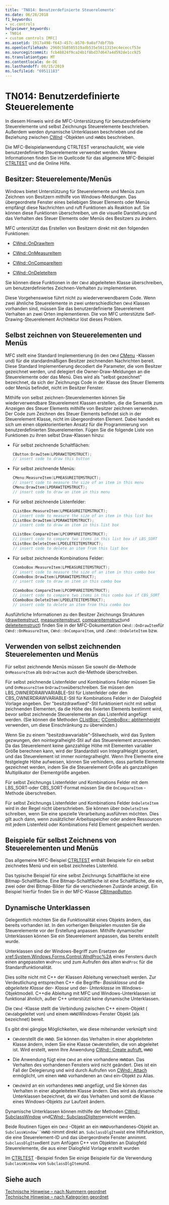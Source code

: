 ```yaml
---
title: 'TN014: Benutzerdefinierte Steuerelemente'
ms.date: 06/28/2018
f1_keywords:
- vc.controls
helpviewer_keywords:
- TN014
- custom controls [MFC]
ms.assetid: 1917a498-f643-457c-b570-9a0af7dbf7bb
ms.openlocfilehash: 2960c5b8585519adb535e5611315ec4ececcf53e
ms.sourcegitcommit: fcb48824f9ca24b1f8bd37d647a4d592de1cc925
ms.translationtype: MT
ms.contentlocale: de-DE
ms.lasthandoff: 08/15/2019
ms.locfileid: "69511183"
---
```

# <a name="tn014-custom-controls"></a>TN014: Benutzerdefinierte Steuerelemente

In diesem Hinweis wird die MFC-Unterstützung für benutzerdefinierte Steuerelemente und selbst Zeichnungs Steuerelemente beschrieben. Außerdem werden dynamische Unterklassen beschrieben und die Beziehung zwischen [CWnd](../mfc/reference/cwnd-class.md) -Objekten und `HWND`s beschrieben.

Die MFC-Beispielanwendung CTRLTEST veranschaulicht, wie viele benutzerdefinierte Steuerelemente verwendet werden. Weitere Informationen finden Sie im Quellcode für das allgemeine MFC-Beispiel [CTRLTEST](../overview/visual-cpp-samples.md) und die Online Hilfe.

## <a name="owner-draw-controlsmenus"></a>Besitzer: Steuerelemente/Menüs

Windows bietet Unterstützung für Steuerelemente und Menüs zum Zeichnen von Besitzern mithilfe von Windows-Meldungen. Das übergeordnete Fenster eines beliebigen Steuer Elements oder Menüs empfängt diese Nachrichten und ruft Funktionen als Reaktion auf. Sie können diese Funktionen überschreiben, um die visuelle Darstellung und das Verhalten des Steuer Elements oder Menüs des Besitzers zu ändern.

MFC unterstützt das Erstellen von Besitzern direkt mit den folgenden Funktionen:

- [CWnd::OnDrawItem](../mfc/reference/cwnd-class.md#ondrawitem)

- [CWnd::OnMeasureItem](../mfc/reference/cwnd-class.md#onmeasureitem)

- [CWnd::OnCompareItem](../mfc/reference/cwnd-class.md#oncompareitem)

- [CWnd::OnDeleteItem](../mfc/reference/cwnd-class.md#ondeleteitem)

Sie können diese Funktionen in der `CWnd` abgeleiteten Klasse überschreiben, um benutzerdefiniertes Zeichnen-Verhalten zu implementieren.

Diese Vorgehensweise führt nicht zu wiederverwendbarem Code. Wenn zwei ähnliche Steuerelemente in zwei unterschiedlichen `CWnd` Klassen vorhanden sind, müssen Sie das benutzerdefinierte Steuerelement Verhalten an zwei Orten implementieren. Die von MFC unterstützte Self-Drawing-Steuerelement Architektur löst dieses Problem.

## <a name="self-draw-controls-and-menus"></a>Selbst zeichnen von Steuerelementen und Menüs

MFC stellt eine Standard Implementierung (in den `CWnd` [CMenu](../mfc/reference/cmenu-class.md) -Klassen und) für die standardmäßigen Besitzer zeichnenden Nachrichten bereit. Diese Standard Implementierung decodiert die Parameter, die vom Besitzer gezeichnet werden, und delegiert die Owner-Draw-Meldungen an die Steuerelemente oder das Menü. Dies wird als "selbst gezeichnet" bezeichnet, da sich der Zeichnungs Code in der Klasse des Steuer Elements oder Menüs befindet, nicht im Besitzer Fenster.

Mithilfe von selbst zeichnen-Steuerelementen können Sie wiederverwendbare Steuerelement Klassen erstellen, die die Semantik zum Anzeigen des Steuer Elements mithilfe von Besitzer zeichnen verwenden. Der Code zum Zeichnen des Steuer Elements befindet sich in der Steuerelement Klasse, nicht im übergeordneten Element. Dabei handelt es sich um einen objektorientierten Ansatz für die Programmierung von benutzerdefinierten Steuerelementen. Fügen Sie die folgende Liste von Funktionen zu ihren selbst Draw-Klassen hinzu:

- Für selbst zeichnende Schaltflächen:

    ```cpp
    CButton:DrawItem(LPDRAWITEMSTRUCT);
    // insert code to draw this button
    ```

- Für selbst zeichnende Menüs:

    ```cpp
    CMenu:MeasureItem(LPMEASUREITEMSTRUCT);
    // insert code to measure the size of an item in this menu
    CMenu:DrawItem(LPDRAWITEMSTRUCT);
    // insert code to draw an item in this menu
    ```

- Für selbst zeichnende Listenfelder:

    ```cpp
    CListBox:MeasureItem(LPMEASUREITEMSTRUCT);
    // insert code to measure the size of an item in this list box
    CListBox:DrawItem(LPDRAWITEMSTRUCT);
    // insert code to draw an item in this list box

    CListBox:CompareItem(LPCOMPAREITEMSTRUCT);
    // insert code to compare two items in this list box if LBS_SORT
    CListBox:DeleteItem(LPDELETEITEMSTRUCT);
    // insert code to delete an item from this list box
    ```

- Für selbst zeichnende Kombinations Felder:

    ```cpp
    CComboBox:MeasureItem(LPMEASUREITEMSTRUCT);
    // insert code to measure the size of an item in this combo box
    CComboBox:DrawItem(LPDRAWITEMSTRUCT);
    // insert code to draw an item in this combo box

    CComboBox:CompareItem(LPCOMPAREITEMSTRUCT);
    // insert code to compare two items in this combo box if CBS_SORT
    CComboBox:DeleteItem(LPDELETEITEMSTRUCT);
    // insert code to delete an item from this combo box
    ```

Ausführliche Informationen zu den Besitzer Zeichnungs Strukturen ([drawitemstruct](/windows/win32/api/winuser/ns-winuser-drawitemstruct), [measureitemstruct](/windows/win32/api/winuser/ns-winuser-measureitemstruct), [compareitemstruct](/windows/win32/api/winuser/ns-winuser-compareitemstruct)und [deleteitemstruct](/windows/win32/api/winuser/ns-winuser-deleteitemstruct)) finden Sie in der MFC-Dokumentation `CWnd::OnDrawItem`für `CWnd::OnMeasureItem`, `CWnd::OnCompareItem`, und .`CWnd::OnDeleteItem` bzw.

## <a name="using-self-draw-controls-and-menus"></a>Verwenden von selbst zeichnenden Steuerelementen und Menüs

Für selbst zeichnende Menüs müssen Sie sowohl die-Methode `OnMeasureItem` als `OnDrawItem` auch die-Methode überschreiben.

Für selbst zeichnende Listenfelder und Kombinations Felder müssen Sie und `OnMeasureItem` `OnDrawItem`überschreiben. Sie müssen den LBS_OWNERDRAWVARIABLE-Stil für Listenfelder oder den CBS_OWNERDRAWVARIABLE-Stil für Kombinations Felder in der Dialogfeld Vorlage angeben. Der "besitzdrawfixed"-Stil funktioniert nicht mit selbst zeichnenden Elementen, da die Höhe des fixierten Elements bestimmt wird, bevor selbst zeichnende Steuerelemente an das Listenfeld angefügt werden. (Sie können die Methoden [CListBox::](../mfc/reference/clistbox-class.md#setitemheight) [CComboBox:: abtitemheight](../mfc/reference/ccombobox-class.md#setitemheight) verwenden, um diese Einschränkung zu überwinden.)

Wenn Sie zu einem "besitzdrawvariable"-Stilwechseln, wird das System gezwungen, den nointegralheight-Stil auf das Steuerelement anzuwenden. Da das Steuerelement keine ganzzahlige Höhe mit Elementen variabler Größe berechnen kann, wird der Standardstil von IntegralHeight ignoriert, und das Steuerelement ist immer nointegralheight. Wenn Ihre Elemente eine festgelegte Höhe aufweisen, können Sie verhindern, dass partielle Elemente gezeichnet werden, indem Sie die Steuerelement Größe als ganzzahligen Multiplikator der Elementgröße angeben.

Für selbst Zeichnungs Listenfelder und Kombinations Felder mit dem LBS_SORT-oder CBS_SORT-Format müssen Sie die `OnCompareItem` -Methode überschreiben.

Für selbst Zeichnungs Listenfelder und Kombinations Felder `OnDeleteItem` wird in der Regel nicht überschrieben. Sie können über `OnDeleteItem` schreiben, wenn Sie eine spezielle Verarbeitung ausführen möchten. Dies gilt auch dann, wenn zusätzlicher Arbeitsspeicher oder andere Ressourcen mit jedem Listenfeld oder Kombinations Feld Element gespeichert werden.

## <a name="examples-of-self-drawing-controls-and-menus"></a>Beispiele für selbst Zeichnens von Steuerelementen und Menüs

Das allgemeine MFC-Beispiel [CTRLTEST](../overview/visual-cpp-samples.md) enthält Beispiele für ein selbst zeichnetes Menü und ein selbst zeichnetes Listenfeld.

Das typische Beispiel für eine selbst Zeichnungs Schaltfläche ist eine Bitmap-Schaltfläche. Eine Bitmap-Schaltfläche ist eine Schaltfläche, die ein, zwei oder drei Bitmap-Bilder für die verschiedenen Zustände anzeigt. Ein Beispiel hierfür finden Sie in der MFC-Klasse [CBitmapButton](../mfc/reference/cbitmapbutton-class.md).

## <a name="dynamic-subclassing"></a>Dynamische Unterklassen

Gelegentlich möchten Sie die Funktionalität eines Objekts ändern, das bereits vorhanden ist. In den vorherigen Beispielen mussten Sie die Steuerelemente vor der Erstellung anpassen. Mithilfe dynamischer Unterklassen können Sie ein Steuerelement anpassen, das bereits erstellt wurde.

Unterklassen sind der Windows-Begriff zum Ersetzen der <xref:System.Windows.Forms.Control.WndProc%2A> eines Fensters durch einen angepassten `WndProc` und zum Aufrufen des alten `WndProc` für die Standardfunktionalität.

Dies sollte nicht mit C++ der Klassen Ableitung verwechselt werden. Zur Verdeutlichung entsprechen C++ die Begriffe- *Basisklasse* und die *abgeleitete Klasse* der- *Klasse* und der- *Unterklasse* im Windows-Objektmodell. C++die Ableitung mit MFC und Windows-Unterklassen ist funktional ähnlich, außer C++ unterstützt keine dynamische Unterklassen.

Die `CWnd` -Klasse stellt die Verbindung zwischen C++ einem-Objekt ( `CWnd`abgeleitet von) und einem `HWND`Windows-Fenster Objekt (als bezeichnet) bereit.

Es gibt drei gängige Möglichkeiten, wie diese miteinander verknüpft sind:

- `CWnd`erstellt die `HWND`. Sie können das Verhalten in einer abgeleiteten Klasse ändern, indem Sie eine Klasse `CWnd`erstellen, die von abgeleitet ist. Wird erstellt, wenn Ihre Anwendung [CWnd:: Create aufruft.](../mfc/reference/cwnd-class.md#create) `HWND`

- Die Anwendung fügt eine `CWnd` an eine vorhandene `HWND`an. Das Verhalten des vorhandenen Fensters wird nicht geändert. Dies ist ein Fall der Delegierung und wird durch Aufrufen von [CWnd:: Attach](../mfc/reference/cwnd-class.md#attach) ermöglicht, um einen `HWND` vorhandenen an `CWnd` ein-Objekt zu Alias.

- `CWnd`wird an ein vorhandenes `HWND` angefügt, und Sie können das Verhalten in einer abgeleiteten Klasse ändern. Dies wird als dynamische Unterklassen bezeichnet, da wir das Verhalten und somit die Klasse eines Windows-Objekts zur Laufzeit ändern.

Dynamische Unterklassen können mithilfe der Methoden [CWnd:: SubclassWindow](../mfc/reference/cwnd-class.md#subclasswindow) und[CWnd:: SubclassDlgItem](../mfc/reference/cwnd-class.md#subclassdlgitem)erreicht werden.

Beide Routinen fügen ein `CWnd` -Objekt an ein `HWND`vorhandenes-Objekt an. `SubclassWindow``HWND` nimmt direkt an. `SubclassDlgItem`ist eine Hilfsfunktion, die eine Steuerelement-ID und das übergeordnete Fenster annimmt. `SubclassDlgItem`dient zum Anfügen C++ von Objekten an Dialogfeld Steuerelemente, die aus einer Dialogfeld Vorlage erstellt wurden

Im [CTRLTEST](../overview/visual-cpp-samples.md) -Beispiel finden Sie einige Beispiele für die Verwendung `SubclassWindow` von `SubclassDlgItem`und.

## <a name="see-also"></a>Siehe auch

[Technische Hinweise – nach Nummern geordnet](../mfc/technical-notes-by-number.md)<br/>
[Technische Hinweise – nach Kategorien geordnet](../mfc/technical-notes-by-category.md)
